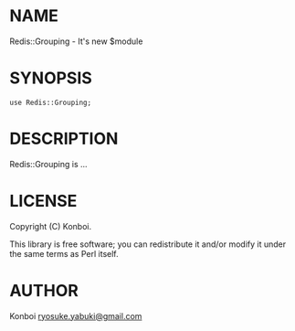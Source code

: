# NAME

Redis::Grouping - It's new $module

# SYNOPSIS

    use Redis::Grouping;

# DESCRIPTION

Redis::Grouping is ...

# LICENSE

Copyright (C) Konboi.

This library is free software; you can redistribute it and/or modify
it under the same terms as Perl itself.

# AUTHOR

Konboi <ryosuke.yabuki@gmail.com>

